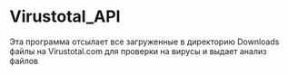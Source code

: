 # Virustotal_API

Эта программа отсылает все загруженные в директорию Downloads файлы на Virustotal.com для проверки на вирусы и выдает анализ файлов  
